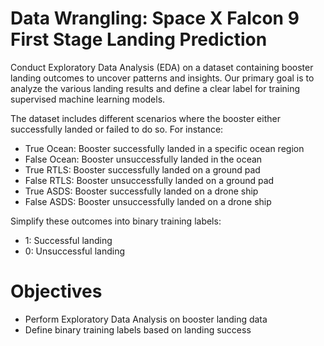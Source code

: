 # Data Wrangling: Space X Falcon 9 First Stage Landing Prediction
Conduct Exploratory Data Analysis (EDA) on a dataset containing booster landing outcomes to uncover patterns and insights. Our primary goal is to analyze the various landing results and define a clear label for training supervised machine learning models.

The dataset includes different scenarios where the booster either successfully landed or failed to do so. For instance:
- True Ocean: Booster successfully landed in a specific ocean region
- False Ocean: Booster unsuccessfully landed in the ocean
- True RTLS: Booster successfully landed on a ground pad
- False RTLS: Booster unsuccessfully landed on a ground pad
- True ASDS: Booster successfully landed on a drone ship
- False ASDS: Booster unsuccessfully landed on a drone ship

Simplify these outcomes into binary training labels:
- 1: Successful landing
- 0: Unsuccessful landing

# Objectives
- Perform Exploratory Data Analysis on booster landing data
- Define binary training labels based on landing success


